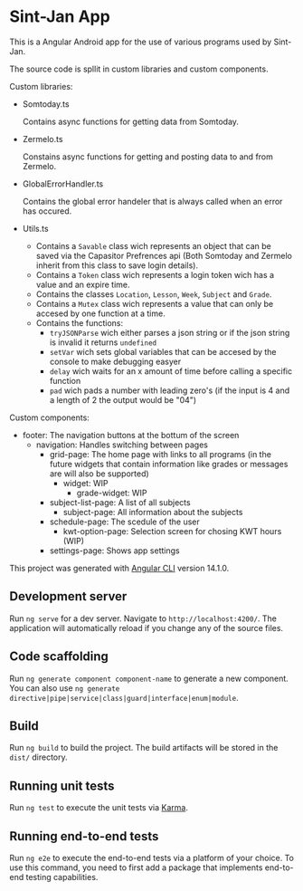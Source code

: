 # Sint-Jan App

This is a Angular Android app for the use of various programs used by Sint-Jan.

The source code is spllit in custom libraries and custom components.

Custom libraries:
* Somtoday.ts

   Contains async functions for getting data from Somtoday.
* Zermelo.ts

   Constains async functions for getting and posting data to and from Zermelo.
* GlobalErrorHandler.ts

   Contains the global error handeler that is always called when an error has occured.
* Utils.ts
  * Contains a `Savable` class wich represents an object that can be saved via the Capasitor Prefrences api (Both Somtoday and Zermelo inherit from this class to save login details).
  * Contains a `Token` class wich represents a login token wich has a value and an expire time.
  * Contains the classes `Location`, `Lesson`, `Week`, `Subject` and `Grade`.
  * Contains a `Mutex` class wich represents a value that can only be accesed by one function at a time.
  * Contains the functions:
    * `tryJSONParse` wich either parses a json string or if the json string is invalid it returns `undefined`
    * `setVar` wich sets global variables that can be accesed by the console to make debugging easyer
    * `delay` wich waits for an x amount of time before calling a specific function
    * `pad` wich pads a number with leading zero's (if the input is 4 and a length of 2 the output would be "04")

Custom components:
* footer: The navigation buttons at the bottum of the screen
  * navigation: Handles switching between pages
    * grid-page: The home page with links to all programs (in the future widgets that contain information like grades or messages are will also be supported)
      * widget: WIP
        * grade-widget: WIP
    * subject-list-page: A list of all subjects
      * subject-page: All information about the subjects
    * schedule-page: The scedule of the user
      * kwt-option-page: Selection screen for chosing KWT hours (WIP)
    * settings-page: Shows app settings

This project was generated with [Angular CLI](https://github.com/angular/angular-cli) version 14.1.0.

## Development server

Run `ng serve` for a dev server. Navigate to `http://localhost:4200/`. The application will automatically reload if you change any of the source files.

## Code scaffolding

Run `ng generate component component-name` to generate a new component. You can also use `ng generate directive|pipe|service|class|guard|interface|enum|module`.

## Build

Run `ng build` to build the project. The build artifacts will be stored in the `dist/` directory.

## Running unit tests

Run `ng test` to execute the unit tests via [Karma](https://karma-runner.github.io).

## Running end-to-end tests

Run `ng e2e` to execute the end-to-end tests via a platform of your choice. To use this command, you need to first add a package that implements end-to-end testing capabilities.
